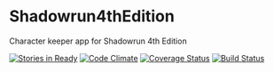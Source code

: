 Shadowrun4thEdition
===================

Character keeper app for Shadowrun 4th Edition

[![Stories in Ready](https://badge.waffle.io/rsid/shadowrun4thedition.png?label=ready&title=Ready)](https://waffle.io/rsid/shadowrun4thedition)
[![Code Climate](https://codeclimate.com/github/RSid/Shadowrun4thEdition.png)](https://codeclimate.com/github/RSid/Shadowrun4thEdition)
[![Coverage Status](https://coveralls.io/repos/RSid/Shadowrun4thEdition/badge.png)](https://coveralls.io/r/RSid/Shadowrun4thEdition)
[![Build Status](https://travis-ci.org/LaunchAcademy/food_trucks.svg?branch=master)](https://travis-ci.org/LaunchAcademy/food_trucks)
